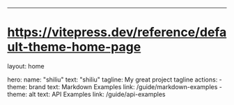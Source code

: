 ---
# https://vitepress.dev/reference/default-theme-home-page
layout: home

hero:
  name: "shiliu"
  text: "shiliu"
  tagline: My great project tagline
  actions:
    - theme: brand
      text: Markdown Examples
      link: /guide/markdown-examples
    - theme: alt
      text: API Examples
      link: /guide/api-examples

